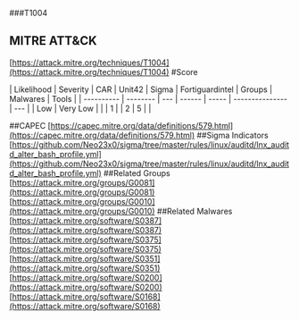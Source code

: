 ###T1004
## MITRE ATT&CK
[https://attack.mitre.org/techniques/T1004](https://attack.mitre.org/techniques/T1004)
#Score

| Likelihood | Severity | CAR | Unit42 | Sigma | Fortiguardintel | Groups | Malwares | Tools |
| ---------- | -------- | --- | ------ | ----- | --------------- | ---  |
| Low | Very Low |   |   | 1 |   | 2 | 5 |   |

##CAPEC
[https://capec.mitre.org/data/definitions/579.html](https://capec.mitre.org/data/definitions/579.html)
[]()
##Sigma Indicators
[https://github.com/Neo23x0/sigma/tree/master/rules/linux/auditd/lnx_auditd_alter_bash_profile.yml](https://github.com/Neo23x0/sigma/tree/master/rules/linux/auditd/lnx_auditd_alter_bash_profile.yml)
[]()
##Related Groups
[https://attack.mitre.org/groups/G0081](https://attack.mitre.org/groups/G0081)
[https://attack.mitre.org/groups/G0010](https://attack.mitre.org/groups/G0010)
[]()
##Related Malwares
[https://attack.mitre.org/software/S0387](https://attack.mitre.org/software/S0387)
[https://attack.mitre.org/software/S0375](https://attack.mitre.org/software/S0375)
[https://attack.mitre.org/software/S0351](https://attack.mitre.org/software/S0351)
[https://attack.mitre.org/software/S0200](https://attack.mitre.org/software/S0200)
[https://attack.mitre.org/software/S0168](https://attack.mitre.org/software/S0168)
[]()
